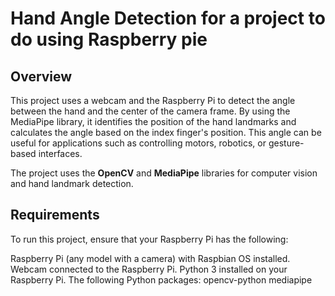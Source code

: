 
# Hand Angle Detection for a project to do using Raspberry pie
## Overview
This project uses a webcam and the Raspberry Pi to detect the angle between the hand and the center of the camera frame. By using the MediaPipe library, it identifies the position of the hand landmarks and calculates the angle based on the index finger's position. This angle can be useful for applications such as controlling motors, robotics, or gesture-based interfaces.

The project uses the **OpenCV** and **MediaPipe** libraries for computer vision and hand landmark detection.

## Requirements
To run this project, ensure that your Raspberry Pi has the following:

Raspberry Pi (any model with a camera) with Raspbian OS installed.
Webcam connected to the Raspberry Pi.
Python 3 installed on your Raspberry Pi.
The following Python packages:
opencv-python
mediapipe
